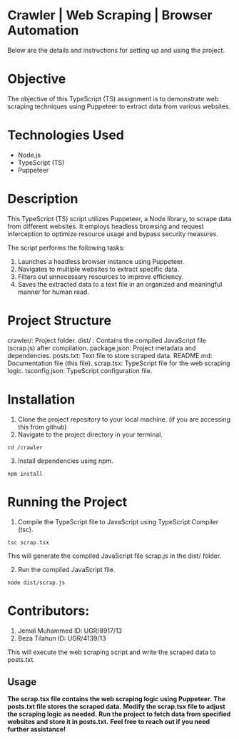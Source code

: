 # Crawler | Web Scraping | Browser Automation
Below are the details and instructions for setting up and using the project.

# Objective

The objective of this TypeScript (TS) assignment is to demonstrate web scraping techniques using Puppeteer to extract data from various websites.

# Technologies Used
- Node.js
- TypeScript (TS)
- Puppeteer


# Description
This TypeScript (TS) script utilizes Puppeteer, a Node library, to scrape data from different websites. It employs headless browsing and request interception to optimize resource usage and bypass security measures.

The script performs the following tasks:

1. Launches a headless browser instance using Puppeteer.
2. Navigates to multiple websites to extract specific data.
3. Filters out unnecessary resources to improve efficiency.
4. Saves the extracted data to a text file in an organized and meaningful manner for human read.


# Project Structure
crawler/: Project folder.
dist/ : Contains the compiled JavaScript file (scrap.js) after compilation.
package.json: Project metadata and dependencies.
posts.txt: Text file to store scraped data.
README.md: Documentation file (this file).
scrap.tsx: TypeScript file for the web scraping logic.
tsconfig.json: TypeScript configuration file.

# Installation
1. Clone the project repository to your local machine. (if you are accessing this from github)
2. Navigate to the project directory in your terminal.
```shell
cd /crawler

```

3. Install dependencies using npm.
```shell
npm install
```


# Running the Project

1. Compile the TypeScript file to JavaScript using TypeScript Compiler (tsc).

```shell
tsc scrap.tsx

```

This will generate the compiled JavaScript file scrap.js in the dist/ folder.

2. Run the compiled JavaScript file.

```shell
node dist/scrap.js

```
# Contributors:
1. Jemal Muhammed      ID: UGR/8917/13
2. Beza Tilahun        ID: UGR/4139/13

This will execute the web scraping script and write the scraped data to posts.txt.

## Usage
__The scrap.tsx file contains the web scraping logic using Puppeteer.__
__The posts.txt file stores the scraped data.__
__Modify the scrap.tsx file to adjust the scraping logic as needed.__
__Run the project to fetch data from specified websites and store it in posts.txt.__
__Feel free to reach out if you need further assistance!__
